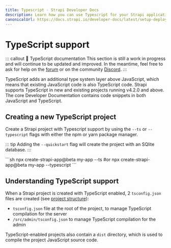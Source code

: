 ```yaml
---
title: Typescript - Strapi Developer Docs
description: Learn how you can use Typescript for your Strapi application.
canonicalUrl: https://docs.strapi.io/developer-docs/latest/setup-deployment-guides/configurations/databases/typescript.html
---
```


# TypeScript support

::: callout 🚧  TypeScript documentation
This section is still a work in progress and will continue to be updated and improved. In the meantime, feel free to ask for help on the [forum](https://forum.strapi.io/) or on the community [Discord](https://discord.strapi.io).
:::

TypeScript adds an additional type system layer above JavaScript, which means that existing JavaScript code is also TypeScript code. Strapi supports TypeScript in new and existing projects running v4.2.0 and above. The core Developer Documentation contains code snippets in both JavaScript and TypeScript.

## Creating a new TypeScript project

Create a Strapi project with Typescript support by using the `--ts` or `--typescript` flags with either the npm or yarn package manager.

::: tip
Adding the `--quickstart` flag will create the project with an SQlite database.
:::

<code-group>

<code-block title="NPM">
```sh
npx create-strapi-app@beta my-app --ts
#or
npx create-strapi-app@beta my-app --typescript
```
</code-block>

<!-- <code-block title="YARN">
```sh
[code goes here]
```
</code-block> -->

</code-group>

## Understanding TypeScript support

When a Strapi project is created with TypeScript enabled, 2 `tsconfig.json` files are created (see [project structure](/developer-docs/latest/setup-deployment-guides/file-structure.md)):

- `tsconfig.json` file at the root of the project, to manage TypeScript compilation for the server
- `/src/admin/tsconfig.json` to manage TypeScript compilation for the admin

TypeScript-enabled projects also contain a `dist` directory, which is used to compile the project JavaScript source code.

<!-- 
TODO: complete these sections
## Adding TypeScript to an existing project

## Backend customization (routes, controllers, services) -->
